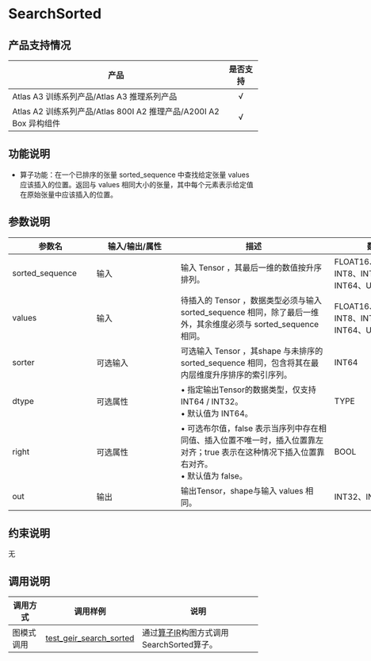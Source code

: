 # SearchSorted

##  产品支持情况

| 产品 | 是否支持 |
| ---- | :----:|
|Atlas A3 训练系列产品/Atlas A3 推理系列产品|√|
|Atlas A2 训练系列产品/Atlas 800I A2 推理产品/A200I A2 Box 异构组件|√|

## 功能说明

- 算子功能：在一个已排序的张量 sorted_sequence 中查找给定张量 values 应该插入的位置。返回与 values 相同大小的张量，其中每个元素表示给定值在原始张量中应该插入的位置。
## 参数说明

<table style="undefined;table-layout: fixed; width: 1576px"><colgroup>
  <col style="width: 170px">
  <col style="width: 170px">
  <col style="width: 310px">
  <col style="width: 212px">
  <col style="width: 100px">
  </colgroup>
  <thead>
    <tr>
      <th>参数名</th>
      <th>输入/输出/属性</th>
      <th>描述</th>
      <th>数据类型</th>
      <th>数据格式</th>
    </tr></thead>
  <tbody>
    <tr>
      <td>sorted_sequence</td>
      <td>输入</td>
      <td> 输入 Tensor ，其最后一维的数值按升序排列。</td>
      <td>FLOAT16、FLOAT、INT8、INT16、INT32、INT64、UINT8</td>
      <td>ND</td>
    </tr>
    <tr>
      <td>values</td>
      <td>输入</td>
      <td>待插入的 Tensor ，数据类型必须与输入 sorted_sequence 相同，除了最后一维外，其余维度必须与 sorted_sequence 相同。</td>
      <td>FLOAT16、FLOAT、INT8、INT16、INT32、INT64、UINT8</td>
      <td>ND</td>
    </tr>
    <tr>
      <td>sorter</td>
      <td>可选输入</td>
      <td>可选输入 Tensor ，其shape 与未排序的 sorted_sequence 相同，包含将其在最内层维度升序排序的索引序列。</td>
      <td>INT64</td>
      <td>ND</td>
    </tr>
    <tr>
      <td>dtype</td>
      <td>可选属性</td>
      <td>
          • 指定输出Tensor的数据类型，仅支持 INT64 / INT32。<br>
          • 默认值为 INT64。
      </td>
      <td>TYPE</td>
      <td>-</td>
    </tr>
    <tr>
      <td>right</td>
      <td>可选属性</td>
      <td>
          • 可选布尔值，false 表示当序列中存在相同值、插入位置不唯一时，插入位置靠左对齐；true 表示在这种情况下插入位置靠右对齐。<br>
          • 默认值为 false。
      </td>
      <td>BOOL</td>
      <td>-</td>
    </tr>
    <tr>
      <td>out</td>
      <td>输出</td>
      <td>输出Tensor，shape与输入 values 相同。</td>
      <td>INT32、INT64</td>
      <td>ND</td>
    </tr>

  </tbody></table>


## 约束说明

无

## 调用说明

| 调用方式 | 调用样例                                                              | 说明                                                                     |
|--------|-------------------------------------------------------------------|------------------------------------------------------------------------|
| 图模式调用 | [test_geir_search_sorted](./examples/test_geir_search_sorted.cpp)   | 通过[算子IR](./op_graph/search_sorted_proto.h)构图方式调用SearchSorted算子。 |
